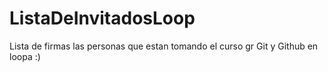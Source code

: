# ListaDeInvitadosLoop
Lista de firmas las personas que estan tomando el curso gr Git y Github en loopa :)
